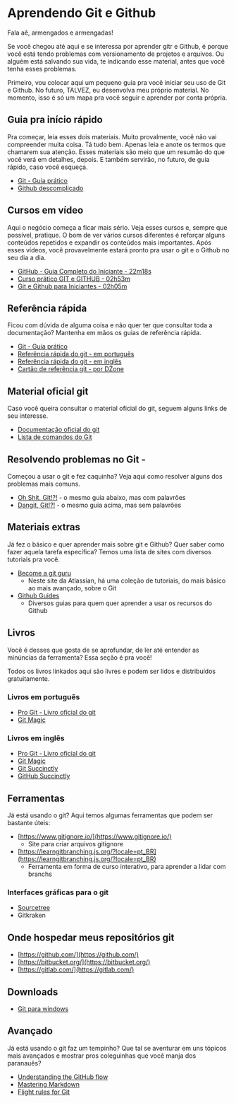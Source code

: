 # Aprendendo Git e Github

Fala aê, armengados e armengadas!

Se você chegou até aqui e se interessa por aprender gitr e Github, é porque você está tendo problemas com versionamento de projetos e arquivos. Ou alguém está salvando sua vida, te indicando esse material, antes que você tenha esses problemas.

Primeiro, vou colocar aqui um pequeno guia pra você iniciar seu uso de Git e Github. No futuro, TALVEZ, eu desenvolva meu próprio material. No momento, isso é só um mapa pra você seguir e aprender por conta própria.

## Guia pra início rápido

Pra começar, leia esses dois materiais. Muito provalmente, você não vai compreender muita coisa. Tá tudo bem. Apenas leia e anote os termos que chamarem sua atenção. Esses materiais são meio que um resumão do que você verá em detalhes, depois. E também servirão, no futuro, de guia rápido, caso você esqueça.

- [Git - Guia prático](https://rogerdudler.github.io/git-guide/index.pt_BR.html)
- [Github descomplicado](https://medium.com/reprogramabr/github-descomplicado-2eb7f9fb2b60)

## Cursos em vídeo

Aqui o negócio começa a ficar mais sério. Veja esses cursos e, sempre que possível, pratique. O bom de ver vários cursos diferentes é reforçar alguns conteúdos repetidos e expandir os conteúdos mais importantes. Após esses vídeos, você provavelmente estará pronto pra usar o git e o Github no seu dia a dia.

- [GitHub - Guia Completo do Iniciante - 22m18s](https://www.youtube.com/watch?v=UbJLOn1PAKw)
- [Curso prático GIT e GITHUB - 02h53m](https://www.youtube.com/playlist?list=PLbEOwbQR9lqzK14I7OOeREEIE4k6rjgIj)
- [Git e Github para Iniciantes - 02h05m](https://www.youtube.com/playlist?list=PLlAbYrWSYTiPA2iEiQ2PF_A9j__C4hi0A)

## Referência rápida

Ficou com dúvida de alguma coisa e não quer ter que consultar toda a documentação? Mantenha em mãos os guias de referência rápida.

- [Git - Guia prático](https://rogerdudler.github.io/git-guide/index.pt_BR.html)
- [Referência rápida do git - em português](https://training.github.com/downloads/pt_BR/github-git-cheat-sheet/)
- [Referência rápida do git - em inglês](https://training.github.com/downloads/github-git-cheat-sheet/)
- [Cartão de referência git - por DZone](https://dzone.com/refcardz/getting-started-git?chapter=1)

## Material oficial git

Caso você queira consultar o material oficial do git, seguem alguns links de seu interesse.

- [Documentação oficial do git](https://git-scm.com/docs)
- [Lista de comandos do Git](https://git-scm.com/docs/git#_git_commands)

## Resolvendo problemas no Git -

Começou a usar o git e fez caquinha? Veja aqui como resolver alguns dos problemas mais comuns.

- [Oh Shit, Git!?!](https://ohshitgit.com/pt_BR) - o mesmo guia abaixo, mas com palavrões
- [Dangit, Git!?!](https://dangitgit.com/pt_BR) - o mesmo guia acima, mas sem palavrões

## Materiais extras

Já fez o básico e quer aprender mais sobre git e Github? Quer saber como fazer aquela tarefa específica? Temos uma lista de sites com diversos tutoriais pra você.

- [Become a git guru](https://www.atlassian.com/git/tutorials)
  - Neste site da Atlassian, há uma coleção de tutoriais, do mais básico ao mais avançado, sobre o Git
- [Github Guides](https://guides.github.com/)
  - Diversos guias para quem quer aprender a usar os recursos do Github

## Livros

Você é desses que gosta de se aprofundar, de ler até entender as minúncias da ferramenta? Essa seção é pra você!

Todos os livros linkados aqui são livres e podem ser lidos e distribuídos gratuitamente.

### Livros em português

- [Pro Git - Livro oficial do git](https://git-scm.com/book/pt-br/v2)
- [Git Magic](http://www-cs-students.stanford.edu/~blynn/gitmagic/intl/pt_br/)

### Livros em inglês

- [Pro Git - Livro oficial do git](https://git-scm.com/book/en/v2)
- [Git Magic](http://www-cs-students.stanford.edu/~blynn/gitmagic/)
- [Git Succinctly](https://www.syncfusion.com/succinctly-free-ebooks/git/overview)
- [GitHub Succinctly](https://www.syncfusion.com/succinctly-free-ebooks/github-succinctly/git-a-brief-overview)

## Ferramentas

Já está usando o git? Aqui temos algumas ferramentas que podem ser bastante úteis:

- [https://www.gitignore.io/](https://www.gitignore.io/)
  - Site para criar arquivos gitignore
- [https://learngitbranching.js.org/?locale=pt_BR](https://learngitbranching.js.org/?locale=pt_BR)
  - Ferramenta em forma de curso interativo, para aprender a lidar com branchs

### Interfaces gráficas para o git

- [Sourcetree](https://www.sourcetreeapp.com/)
- Gitkraken

## Onde hospedar meus repositórios git

- [https://github.com/](https://github.com/)
- [https://bitbucket.org/](https://bitbucket.org/)
- [https://gitlab.com/](https://gitlab.com/)

## Downloads

- [Git para windows](https://git-scm.com/download/win)

## Avançado

Já está usando o git faz um tempinho? Que tal se aventurar em uns tópicos mais avançados e mostrar pros coleguinhas que você manja dos paranauês?

- [Understanding the GitHub flow](https://guides.github.com/introduction/flow/)
- [Mastering Markdown](https://guides.github.com/features/mastering-markdown/)
- [Flight rules for Git](https://github.com/k88hudson/git-flight-rules)
